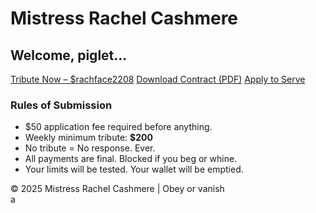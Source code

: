 <!DOCTYPE html>
<html lang="en">
<head>
  <meta charset="UTF-8" />
  <meta name="viewport" content="width=device-width, initial-scale=1.0"/>
  <title>Mistress Rachel Cashmere</title>
  <link rel="stylesheet" href="style.css" />
</head>
<body onload="greetPig()">
  <h1 class="title">Mistress Rachel Cashmere</h1>
  <h2 id="greeting">Welcome, piglet...</h2>

  <div class="button-row">
    <a class="tribute-button" href="https://cash.app/$rachface2208" target="_blank" onclick="confirmTribute()">Tribute Now – $rachface2208</a>
    <a class="tribute-button" href="Rachel_Cashmere_Findom_Contract_2025.pdf" target="_blank">Download Contract (PDF)</a>
    <a class="tribute-button" href="https://forms.gle/HkD43x3Cxk1uZxdS8" target="_blank">Apply to Serve</a>
  </div>

  <section class="rules">
    <h3>Rules of Submission</h3>
    <ul>
      <li>$50 application fee required before anything.</li>
      <li>Weekly minimum tribute: <strong>$200</strong></li>
      <li>No tribute = No response. Ever.</li>
      <li>All payments are final. Blocked if you beg or whine.</li>
      <li>Your limits will be tested. Your wallet will be emptied.</li>
    </ul>
  </section>

  <footer>
    © 2025 Mistress Rachel Cashmere | Obey or vanish
  </footer>
  <script src="script.js"></script>
</body>
</html>a